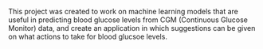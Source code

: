 This project was created to work on machine learning models that are useful in predicting blood glucose levels from CGM (Continuous Glucose Monitor) data, and create an application in which suggestions can be given on what actions to take for blood glucsoe levels.